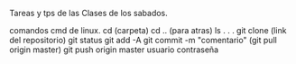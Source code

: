 Tareas y tps de las Clases de los sabados.

comandos cmd de linux.
cd (carpeta)
cd .. (para atras)
ls
.
.
.
git clone (link del repositorio)
git status
git add -A
git commit -m "comentario"
(git pull origin master)
git push origin master 
usuario 
contraseña
